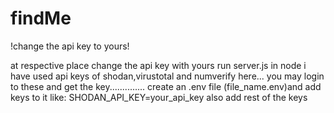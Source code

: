 # findMe
!change the api key to yours!

at respective place change the api key with yours
run server.js in node
i have used api keys of shodan,virustotal and numverify here...
you may login to these and get the key..............
create an .env file (file_name.env)and add keys to it like:
                                                           SHODAN_API_KEY=your_api_key
also add rest of the keys
